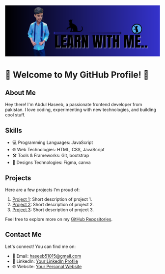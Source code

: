 ![logo](https://github.com/haseeb51015/haseeb51015/blob/main/github%20banner.jpg.png)

# 🚀 Welcome to My GitHub Profile! 🚀

## About Me

Hey there! I'm Abdul Haseeb, a passionate frontend developer from pakistan. I love coding, experimenting with new technologies, and building cool stuff.

## Skills

- 💻 Programming Languages: JavaScript
- 🌐 Web Technologies: HTML, CSS, JavaScript 
- 🛠️ Tools & Frameworks: Git, bootstrap
- 🧩 Designs Technologies: Figma, canva 

## Projects

Here are a few projects I'm proud of:

1. [Project 1](link-to-project-1): Short description of project 1.
2. [Project 2](link-to-project-2): Short description of project 2.
3. [Project 3](link-to-project-3): Short description of project 3.

Feel free to explore more on my [GitHub Repositories]([link-to-github](https://github.com/haseeb51015?tab=repositories)).

## Contact Me

Let's connect! You can find me on:

- 📧 Email: [haseeb51015@gmail.com](haseeb51015@gmail.com)
- 💼 LinkedIn: [Your LinkedIn Profile](link-to-linkedin)
- 🌐 Website: [Your Personal Website](link-to-website)
